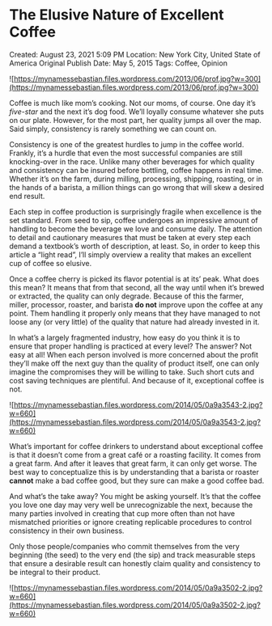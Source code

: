 # The Elusive Nature of Excellent Coffee

Created: August 23, 2021 5:09 PM
Location: New York City, United State of America
Original Publish Date: May 5, 2015
Tags: Coffee, Opinion

![https://mynamessebastian.files.wordpress.com/2013/06/prof.jpg?w=300](https://mynamessebastian.files.wordpress.com/2013/06/prof.jpg?w=300)

Coffee is much like mom’s cooking. Not our moms, of course. One day it’s *five-star* and the next it’s dog food. We’ll loyally consume whatever she puts on our plate. However, for the most part, her quality jumps all over the map. Said simply, consistency is rarely something we can count on.

Consistency is one of the greatest hurdles to jump in the coffee world. Frankly, it’s a hurdle that even the most successful companies are still knocking-over in the race. Unlike many other beverages for which quality and consistency can be insured before bottling, coffee happens in real time. Whether it’s on the farm, during milling, processing, shipping, roasting, or in the hands of a barista, a million things can go wrong that will skew a desired end result.

Each step in coffee production is surprisingly fragile when excellence is the set standard. From seed to sip, coffee undergoes an impressive amount of handling to become the beverage we love and consume daily. The attention to detail and cautionary measures that must be taken at every step each demand a textbook’s worth of description, at least. So, in order to keep this article a “light read”, I’ll simply overview a reality that makes an excellent cup of coffee so elusive.

Once a coffee cherry is picked its flavor potential is at its’ peak. What does this mean? It means that from that second, all the way until when it’s brewed or extracted, the quality can only degrade. Because of this the farmer, miller, processor, roaster, and barista **do not** improve upon the coffee at any point. Them handling it properly only means that they have managed to not loose any (or very little) of the quality that nature had already invested in it.

In what’s a largely fragmented industry, how easy do you think it is to ensure that proper handling is practiced at every level? The answer? Not easy at all! When each person involved is more concerned about the profit they’ll make off the next guy than the quality of product itself, one can only imagine the compromises they will be willing to take. Such short cuts and cost saving techniques are plentiful. And because of it, exceptional coffee is not.

![https://mynamessebastian.files.wordpress.com/2014/05/0a9a3543-2.jpg?w=660](https://mynamessebastian.files.wordpress.com/2014/05/0a9a3543-2.jpg?w=660)

What’s important for coffee drinkers to understand about exceptional coffee is that it doesn’t come from a great café or a roasting facility. It comes from a great farm. And after it leaves that great farm, it can only get worse. The best way to conceptualize this is by understanding that a barista or roaster **cannot** make a bad coffee good, but they sure can make a good coffee bad.

And what’s the take away? You might be asking yourself. It’s that the coffee you love one day may very well be unrecognizable the next, because the many parties involved in creating that cup more often than not have mismatched priorities or ignore creating replicable procedures to control consistency in their own business.

Only those people/companies who commit themselves from the very beginning (the seed) to the very end (the sip) and track measurable steps that ensure a desirable result can honestly claim quality and consistency to be integral to their product.

![https://mynamessebastian.files.wordpress.com/2014/05/0a9a3502-2.jpg?w=660](https://mynamessebastian.files.wordpress.com/2014/05/0a9a3502-2.jpg?w=660)